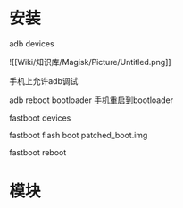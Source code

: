 # 安装

adb devices

  

![[Wiki/知识库/Magisk/Picture/Untitled.png]]

手机上允许adb调试

  

adb reboot bootloader 手机重启到bootloader

fastboot devices

fastboot flash boot patched_boot.img

fastboot reboot

  

# 模块